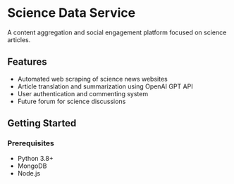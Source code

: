 # Science Data Service

A content aggregation and social engagement platform focused on science articles.

## Features

- Automated web scraping of science news websites
- Article translation and summarization using OpenAI GPT API
- User authentication and commenting system
- Future forum for science discussions

## Getting Started

### Prerequisites

- Python 3.8+
- MongoDB
- Node.js